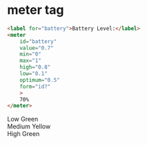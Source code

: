 # meter tag

```html
<label for="battery">Battery Level:</label>
<meter 
    id="battery" 
    value="0.7" 
    min="0" 
    max="1"
    high="0.8"
    low="0.1"
    optimum="0.5"
    form="id?"
    >
    70%
</meter>
```

Low Green  
Medium Yellow  
High Green
